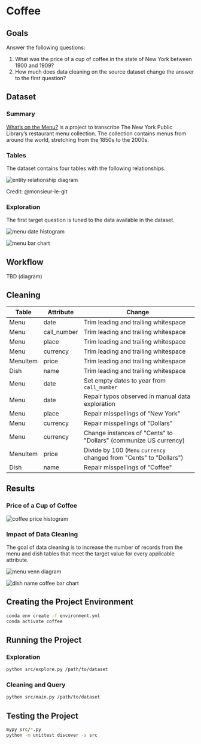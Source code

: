# Coffee

## Goals

Answer the following questions:

1. What was the price of a cup of coffee in the state of New York between 1900 and 1909?
2. How much does data cleaning on the source dataset change the answer to the first question?

## Dataset

### Summary

[What’s on the Menu?](https://menus.nypl.org/) is a project to transcribe The New York Public Library’s restaurant menu collection. The collection contains menus from around the world, stretching from the 1850s to the 2000s.

### Tables

The dataset contains four tables with the following relationships.

![entity relationship diagram](doc/entity-relationship-diagram.png)

Credit: @monsieur-le-git

### Exploration

The first target question is tuned to the data available in the dataset.

![menu date histogram](doc/menu-date-histogram.png)

![menu bar chart](doc/menu-bar-chart.png)

## Workflow

TBD (diagram)

## Cleaning

| Table    | Attribute   | Change |
| -------- | ----------- | ------ |
| Menu     | date        | Trim leading and trailing whitespace |
| Menu     | call_number | Trim leading and trailing whitespace |
| Menu     | place       | Trim leading and trailing whitespace |
| Menu     | currency    | Trim leading and trailing whitespace |
| MenuItem | price       | Trim leading and trailing whitespace |
| Dish     | name        | Trim leading and trailing whitespace |
| Menu     | date        | Set empty dates to year from `call_number` |
| Menu     | date        | Repair typos observed in manual data exploration |
| Menu     | place       | Repair misspellings of "New York" |
| Menu     | currency    | Repair misspellings of "Dollars" |
| Menu     | currency    | Change instances of "Cents" to "Dollars" (communize US currency) |
| MenuItem | price       | Divide by 100 (`Menu` `currency` changed from "Cents" to "Dollars") |
| Dish     | name        | Repair misspellings of "Coffee" |

## Results

### Price of a Cup of Coffee
![coffee price histogram](doc/coffee-price-histogram.png)

### Impact of Data Cleaning

The goal of data cleaning is to increase the number of records from the menu and dish tables that meet the target value for every applicable attribute.

![menu venn diagram](doc/menu-venn-diagram.png)

![dish name coffee bar chart](doc/dish-name-coffee-bar-chart.png)

## Creating the Project Environment

```sh
conda env create -f environment.yml
conda activate coffee
```

## Running the Project

### Exploration

```sh
python src/explore.py /path/to/dataset
```

### Cleaning and Query

```sh
python src/main.py /path/to/dataset
```

## Testing the Project

```sh
mypy src/*.py
python -m unittest discover -s src
```
